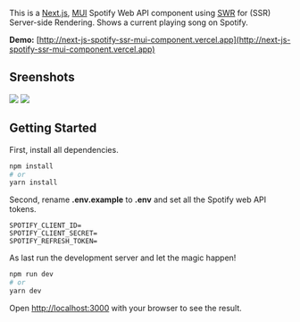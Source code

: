 This is a [Next.js](https://github.com/vercel/next.js), [MUI](https://github.com/mui/material-ui) Spotify Web API component using [SWR](https://github.com/vercel/swr) for (SSR) Server-side Rendering. Shows a current playing song on Spotify.

**Demo:** [http://next-js-spotify-ssr-mui-component.vercel.app](http://next-js-spotify-ssr-mui-component.vercel.app)

## Sreenshots

<img src="https://tomsmits.nl/assets/spotify1.svg">

<img src="https://tomsmits.nl/assets/spotify2.svg">

## Getting Started

First, install all dependencies.

```bash
npm install
# or
yarn install
```

Second, rename **.env.example** to **.env** and set all the Spotify web API tokens.

```shell
SPOTIFY_CLIENT_ID=
SPOTIFY_CLIENT_SECRET=
SPOTIFY_REFRESH_TOKEN=
```

As last run the development server and let the magic happen!

```bash
npm run dev
# or
yarn dev
```

Open [http://localhost:3000](http://localhost:3000) with your browser to see the result.
